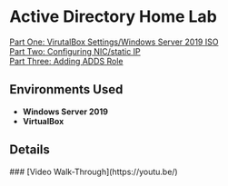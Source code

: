 <h1>Active Directory Home Lab</h1>
<a href="https://github.com/nickbruggen90/ActiveDirectoryLab/blob/main/PartOne%3ASettingUpVirtualBox">Part One: VirutalBox Settings/Windows Server 2019 ISO</a><br />
<a href="https://github.com/nickbruggen90/ActiveDirectoryLab/blob/main/PartTwo%3ANICstaticIP">Part Two: Configuring NIC/static IP</a><br />
<a href="https://github.com/nickbruggen90/ActiveDirectoryLab/blob/3526cbeb704b6b3716d45f4400b2eed671ecce7b/PartThree%3AAddingADDSrole">Part Three: Adding ADDS Role</a><br />

<h2>Environments Used </h2>

- <b>Windows Server 2019
- VirtualBox</b>

<h2>Details</h2>
 ### [Video Walk-Through](https://youtu.be/)


<!--
 ```diff
 
- text in red
+ text in green
! text in orange
# text in gray
@@ text in purple (and bold)@@
```
--!>
